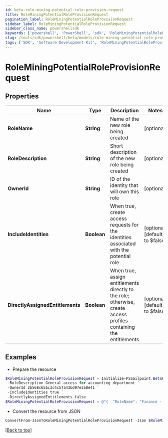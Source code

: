 ```yaml
---
id: beta-role-mining-potential-role-provision-request
title: RoleMiningPotentialRoleProvisionRequest
pagination_label: RoleMiningPotentialRoleProvisionRequest
sidebar_label: RoleMiningPotentialRoleProvisionRequest
sidebar_class_name: powershellsdk
keywords: ['powershell', 'PowerShell', 'sdk', 'RoleMiningPotentialRoleProvisionRequest', 'BetaRoleMiningPotentialRoleProvisionRequest'] 
slug: /tools/sdk/powershell/beta/models/role-mining-potential-role-provision-request
tags: ['SDK', 'Software Development Kit', 'RoleMiningPotentialRoleProvisionRequest', 'BetaRoleMiningPotentialRoleProvisionRequest']
---
```



# RoleMiningPotentialRoleProvisionRequest

## Properties

Name | Type | Description | Notes
------------ | ------------- | ------------- | -------------
**RoleName** | **String** | Name of the new role being created | [optional] 
**RoleDescription** | **String** | Short description of the new role being created | [optional] 
**OwnerId** | **String** | ID of the identity that will own this role | [optional] 
**IncludeIdentities** | **Boolean** | When true, create access requests for the identities associated with the potential role | [optional] [default to $false]
**DirectlyAssignedEntitlements** | **Boolean** | When true, assign entitlements directly to the role; otherwise, create access profiles containing the entitlements | [optional] [default to $false]

## Examples

- Prepare the resource
```powershell
$RoleMiningPotentialRoleProvisionRequest = Initialize-PSSailpoint.BetaRoleMiningPotentialRoleProvisionRequest  -RoleName Finance - Accounting `
 -RoleDescription General access for accounting department `
 -OwnerId 2b568c65bc3c4c57a43bd97e3a8e41 `
 -IncludeIdentities true `
 -DirectlyAssignedEntitlements false
$RoleMiningPotentialRoleProvisionRequest = @"{  "RoleName": "Finance - Accounting", "RoleDescription": "General access for accounting department", "OwnerId": "2b568c65bc3c4c57a43bd97e3a8e41", "IncludeIdentities": true, "DirectlyAssignedEntitlements": false }"@
```

- Convert the resource from JSON
```powershell
ConvertFrom-JsonToRoleMiningPotentialRoleProvisionRequest -Json $RoleMiningPotentialRoleProvisionRequest
```


[[Back to top]](#) 

